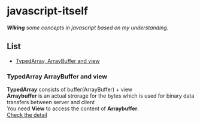 # javascript-itself

*__Wiking__ some concepts in javascript based on my understanding.*

## List

* [TypedArray, ArrayBuffer and view](#typedarray-arraybuffer-and-view)

### TypedArray ArrayBuffer and view

__TypedArray__ consists of buffer(ArrayBuffer) + view  
__Arraybuffer__ is an actual strorage for the bytes which is used for binary data transfers between server and client  
You need __View__ to access the content of __Arraybuffer__.  
[Check the detail](https://stackoverflow.com/questions/42416783/where-to-use-arraybuffer-vs-typed-array-in-javascript)
